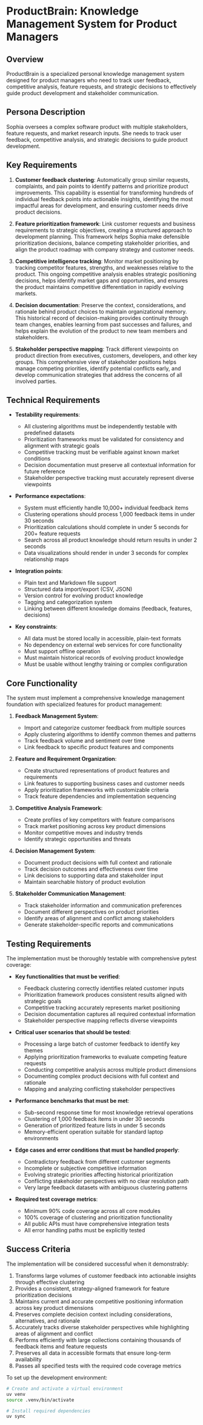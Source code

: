 # ProductBrain: Knowledge Management System for Product Managers

## Overview
ProductBrain is a specialized personal knowledge management system designed for product managers who need to track user feedback, competitive analysis, feature requests, and strategic decisions to effectively guide product development and stakeholder communication.

## Persona Description
Sophia oversees a complex software product with multiple stakeholders, feature requests, and market research inputs. She needs to track user feedback, competitive analysis, and strategic decisions to guide product development.

## Key Requirements
1. **Customer feedback clustering**: Automatically group similar requests, complaints, and pain points to identify patterns and prioritize product improvements. This capability is essential for transforming hundreds of individual feedback points into actionable insights, identifying the most impactful areas for development, and ensuring customer needs drive product decisions.

2. **Feature prioritization framework**: Link customer requests and business requirements to strategic objectives, creating a structured approach to development planning. This framework helps Sophia make defensible prioritization decisions, balance competing stakeholder priorities, and align the product roadmap with company strategy and customer needs.

3. **Competitive intelligence tracking**: Monitor market positioning by tracking competitor features, strengths, and weaknesses relative to the product. This ongoing competitive analysis enables strategic positioning decisions, helps identify market gaps and opportunities, and ensures the product maintains competitive differentiation in rapidly evolving markets.

4. **Decision documentation**: Preserve the context, considerations, and rationale behind product choices to maintain organizational memory. This historical record of decision-making provides continuity through team changes, enables learning from past successes and failures, and helps explain the evolution of the product to new team members and stakeholders.

5. **Stakeholder perspective mapping**: Track different viewpoints on product direction from executives, customers, developers, and other key groups. This comprehensive view of stakeholder positions helps manage competing priorities, identify potential conflicts early, and develop communication strategies that address the concerns of all involved parties.

## Technical Requirements
- **Testability requirements**:
  - All clustering algorithms must be independently testable with predefined datasets
  - Prioritization frameworks must be validated for consistency and alignment with strategic goals
  - Competitive tracking must be verifiable against known market conditions
  - Decision documentation must preserve all contextual information for future reference
  - Stakeholder perspective tracking must accurately represent diverse viewpoints

- **Performance expectations**:
  - System must efficiently handle 10,000+ individual feedback items
  - Clustering operations should process 1,000 feedback items in under 30 seconds
  - Prioritization calculations should complete in under 5 seconds for 200+ feature requests
  - Search across all product knowledge should return results in under 2 seconds
  - Data visualizations should render in under 3 seconds for complex relationship maps

- **Integration points**:
  - Plain text and Markdown file support
  - Structured data import/export (CSV, JSON)
  - Version control for evolving product knowledge
  - Tagging and categorization system
  - Linking between different knowledge domains (feedback, features, decisions)

- **Key constraints**:
  - All data must be stored locally in accessible, plain-text formats
  - No dependency on external web services for core functionality
  - Must support offline operation
  - Must maintain historical records of evolving product knowledge
  - Must be usable without lengthy training or complex configuration

## Core Functionality
The system must implement a comprehensive knowledge management foundation with specialized features for product management:

1. **Feedback Management System**:
   - Import and categorize customer feedback from multiple sources
   - Apply clustering algorithms to identify common themes and patterns
   - Track feedback volume and sentiment over time
   - Link feedback to specific product features and components

2. **Feature and Requirement Organization**:
   - Create structured representations of product features and requirements
   - Link features to supporting business cases and customer needs
   - Apply prioritization frameworks with customizable criteria
   - Track feature dependencies and implementation sequencing

3. **Competitive Analysis Framework**:
   - Create profiles of key competitors with feature comparisons
   - Track market positioning across key product dimensions
   - Monitor competitive moves and industry trends
   - Identify strategic opportunities and threats

4. **Decision Management System**:
   - Document product decisions with full context and rationale
   - Track decision outcomes and effectiveness over time
   - Link decisions to supporting data and stakeholder input
   - Maintain searchable history of product evolution

5. **Stakeholder Communication Management**:
   - Track stakeholder information and communication preferences
   - Document different perspectives on product priorities
   - Identify areas of alignment and conflict among stakeholders
   - Generate stakeholder-specific reports and communications

## Testing Requirements
The implementation must be thoroughly testable with comprehensive pytest coverage:

- **Key functionalities that must be verified**:
  - Feedback clustering correctly identifies related customer inputs
  - Prioritization framework produces consistent results aligned with strategic goals
  - Competitive tracking accurately represents market positioning
  - Decision documentation captures all required contextual information
  - Stakeholder perspective mapping reflects diverse viewpoints

- **Critical user scenarios that should be tested**:
  - Processing a large batch of customer feedback to identify key themes
  - Applying prioritization frameworks to evaluate competing feature requests
  - Conducting competitive analysis across multiple product dimensions
  - Documenting complex product decisions with full context and rationale
  - Mapping and analyzing conflicting stakeholder perspectives

- **Performance benchmarks that must be met**:
  - Sub-second response time for most knowledge retrieval operations
  - Clustering of 1,000 feedback items in under 30 seconds
  - Generation of prioritized feature lists in under 5 seconds
  - Memory-efficient operation suitable for standard laptop environments

- **Edge cases and error conditions that must be handled properly**:
  - Contradictory feedback from different customer segments
  - Incomplete or subjective competitive information
  - Evolving strategic priorities affecting historical prioritization
  - Conflicting stakeholder perspectives with no clear resolution path
  - Very large feedback datasets with ambiguous clustering patterns

- **Required test coverage metrics**:
  - Minimum 90% code coverage across all core modules
  - 100% coverage of clustering and prioritization functionality
  - All public APIs must have comprehensive integration tests
  - All error handling paths must be explicitly tested

## Success Criteria
The implementation will be considered successful when it demonstrably:

1. Transforms large volumes of customer feedback into actionable insights through effective clustering
2. Provides a consistent, strategy-aligned framework for feature prioritization decisions
3. Maintains current and accurate competitive positioning information across key product dimensions
4. Preserves complete decision context including considerations, alternatives, and rationale
5. Accurately tracks diverse stakeholder perspectives while highlighting areas of alignment and conflict
6. Performs efficiently with large collections containing thousands of feedback items and feature requests
7. Preserves all data in accessible formats that ensure long-term availability
8. Passes all specified tests with the required code coverage metrics

To set up the development environment:
```bash
# Create and activate a virtual environment
uv venv
source .venv/bin/activate

# Install required dependencies
uv sync
```